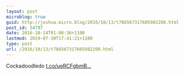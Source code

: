 ```yaml
---
layout: post
microblog: true
guid: http://joshua.micro.blog/2016/10/13/t786567317605982208.html
post_id: 34797
date: 2016-10-14T01:00:36+1100
lastmod: 2019-07-30T17:41:21+1100
type: post
url: /2016/10/13/t786567317605982208.html
---
```

Cockadoodledo [t.co/ueRCFgbmB...](https://t.co/ueRCFgbmBo)
